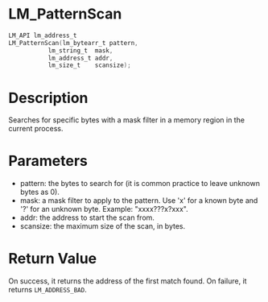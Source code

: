 # LM_PatternScan

```c
LM_API lm_address_t
LM_PatternScan(lm_bytearr_t pattern,
           lm_string_t  mask,
           lm_address_t addr,
           lm_size_t    scansize);
```

# Description

Searches for specific bytes with a mask filter in a memory region in the current process.

# Parameters

- pattern: the bytes to search for (it is common practice to leave unknown bytes as 0).
- mask: a mask filter to apply to the pattern. Use 'x' for a known byte and '?' for an unknown byte. Example: "xxxx???x?xxx".
- addr: the address to start the scan from.
- scansize: the maximum size of the scan, in bytes.

# Return Value

On success, it returns the address of the first match found. On failure, it returns `LM_ADDRESS_BAD`.

